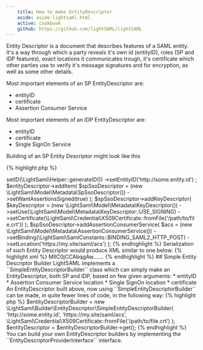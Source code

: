 ```yaml
---
    title: How to make EntityDescriptor
    aside: aside-lightsaml.html
    active: cookbook
    github: https://github.com/lightSAML/lightSAML
---
```


Entity Descriptor is a document that describes features of a SAML entity. It's a way through which a party reveals
it's own id (entityID), roles (SP and IDP features), exact locations it communicates trough, it's certificate
which other parties use to verify it's message signatures and for encryption, as well as some
other details.

Most important elements of an SP EntityDescriptor are:

 * entityID
 * certificate
 * Assertion Consumer Service

Most important elements of an IDP EntityDescriptor are:

 * entityID
 * certificate
 * Single SignOn Service

Building of an SP Entity Descriptor might look like this

{% highlight php %}
<?php
// examples/how_to_make_entity_descriptor.php

$entityDescriptor = new \LightSaml\Model\Metadata\EntityDescriptor();
$entityDescriptor
    ->setID(\LightSaml\Helper::generateID())
    ->setEntityID('http://some.entity.id')
;

$entityDescriptor->addItem(
    $spSsoDescriptor = (new \LightSaml\Model\Metadata\SpSsoDescriptor())
        ->setWantAssertionsSigned(true)
);

$spSsoDescriptor->addKeyDescriptor(
    $keyDescriptor = (new \LightSaml\Model\Metadata\KeyDescriptor())
        ->setUse(\LightSaml\Model\Metadata\KeyDescriptor::USE_SIGNING)
        ->setCertificate(\LightSaml\Credential\X509Certificate::fromFile('/path/to/file.crt'))
);

$spSsoDescriptor->addAssertionConsumerService(
    $acs = (new \LightSaml\Model\Metadata\AssertionConsumerService())
        ->setBinding(\LightSaml\SamlConstants::BINDING_SAML2_HTTP_POST)
        ->setLocation('https://my.site/saml/acs')
);
{% endhighlight %}

Serialization of such Entity Descriptor would produce XML similar to one below.

{% highlight xml %}
<EntityDescriptor ID="_2240bd9c-30c4-4d2a-ab3e-87a94ea334fd" entityID="http://some.entity.id"
        xmlns="urn:oasis:names:tc:SAML:2.0:metadata">
    <SPSSODescriptor WantAssertionsSigned="true" protocolSupportEnumeration="urn:oasis:names:tc:SAML:2.0:protocol">
        <KeyDescriptor use="signing">
            <KeyInfo xmlns="http://www.w3.org/2000/09/xmldsig#">
                <X509Data>
                    <X509Certificate>
                        MIIC0jCCAbqgAw.......
                    </X509Certificate>
                </X509Data>
            </KeyInfo>
        </KeyDescriptor>
        <AssertionConsumerService Binding="urn:oasis:names:tc:SAML:2.0:bindings:HTTP-POST"
                Location="https://my.site/saml/acs"/>
    </SPSSODescriptor>
</EntityDescriptor>
{% endhighlight %}



## Simple Entity Descriptor Builder

LightSAML implements a ``SimpleEntityDescriptorBuilder`` class which can simply make an EntityDescriptor,
both SP and IDP, based on few given arguments:

 * entityID
 * Assertion Consumer Service location
 * Single SignOn location
 * certificate

An EntityDescriptor built above, now using ``SimpleEntityDescriptorBuilder`` can be made, in quite fewer lines
of code, in the following way:

{% highlight php %}
$entityDescriptorBuilder = new \LightSaml\Builder\EntityDescriptor\SimpleEntityDescriptorBuilder(
    'http://some.entity.id',
    'https://my.site/saml/acs',
    \LightSaml\Credential\X509Certificate::fromFile('/path/to/file.crt')
);
$entityDescriptor = $entityDescriptorBuilder->get();
{% endhighlight %}

You can build your own EntityDescriptor builders by implementing the ``EntityDescriptorProviderInterface`` interface.

